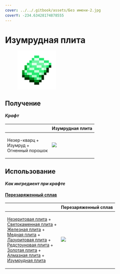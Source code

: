 ```yaml
---
cover: ../../.gitbook/assets/Без имени-2.jpg
coverY: -234.63428174878555
---
```


# Изумрудная плита

<figure><img src="../../.gitbook/assets/emerald_plate_0_128.png" alt=""><figcaption></figcaption></figure>

## Получение

#### _Крафт_

| ㅤ                                                     | Изумрудная плита                                 |
| ----------------------------------------------------- | ------------------------------------------------ |
| <p>Незер-кварц +<br>Изумруд +<br>Огненный порошок</p> | ![](../../.gitbook/assets/emerald\_plate\_0.png) |

## Использование

#### _Как ингредиент при крафте_

#### [Перезаряженный сплав](overcharged\_alloy.md)

| ㅤ                                                                                                                                                                                                                                                                                                                                                                                                                                                                                                    | Перезаряженный сплав                              |
| ---------------------------------------------------------------------------------------------------------------------------------------------------------------------------------------------------------------------------------------------------------------------------------------------------------------------------------------------------------------------------------------------------------------------------------------------------------------------------------------------------- | ------------------------------------------------- |
| <p><a href="netherite_plate_0.md">Незеритовая плита</a> +<br><a href="lumium_plate_0.md">Светокаменная плита</a> +<br><a href="iron_plate_0.md">Железная плита</a> +<br><a href="copper_plate_0.md">Медная плита</a> +<br><a href="sapphire_plate_0.md">Лазуритовая плита</a> +<br><a href="ruby_plate_0.md">Редстоуновая плита</a> +<br><a href="gold_plate_0.md">Золотая плита</a> +<br><a href="diamond_plate_0.md">Алмазная плита</a> +<br><a href="emerald_plate_0.md">Изумрудная плита</a></p> | ![](../../.gitbook/assets/overcharged\_alloy.png) |
